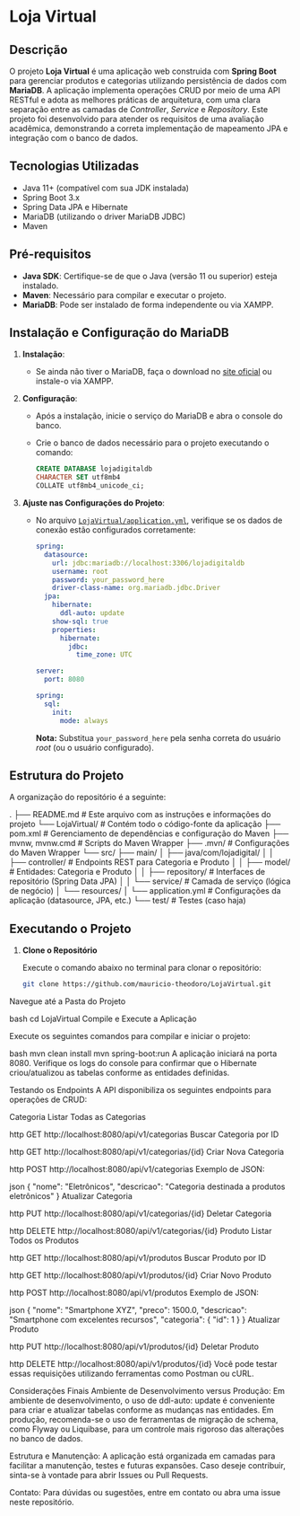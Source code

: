 # Loja Virtual

## Descrição

O projeto **Loja Virtual** é uma aplicação web construida com **Spring Boot** para gerenciar produtos e categorias utilizando persistência de dados com **MariaDB**. A aplicação implementa operações CRUD por meio de uma API RESTful e adota as melhores práticas de arquitetura, com uma clara separação entre as camadas de _Controller_, _Service_ e _Repository_. Este projeto foi desenvolvido para atender os requisitos de uma avaliação acadêmica, demonstrando a correta implementação de mapeamento JPA e integração com o banco de dados.

## Tecnologias Utilizadas

- Java 11+ (compatível com sua JDK instalada)
- Spring Boot 3.x
- Spring Data JPA e Hibernate
- MariaDB (utilizando o driver MariaDB JDBC)
- Maven

## Pré-requisitos

- **Java SDK**: Certifique-se de que o Java (versão 11 ou superior) esteja instalado.
- **Maven**: Necessário para compilar e executar o projeto.
- **MariaDB**: Pode ser instalado de forma independente ou via XAMPP.

## Instalação e Configuração do MariaDB

1. **Instalação**:
   - Se ainda não tiver o MariaDB, faça o download no [site oficial](https://mariadb.org/download/) ou instale-o via XAMPP.

2. **Configuração**:
   - Após a instalação, inicie o serviço do MariaDB e abra o console do banco.
   - Crie o banco de dados necessário para o projeto executando o comando:

     ```sql
     CREATE DATABASE lojadigitaldb
     CHARACTER SET utf8mb4
     COLLATE utf8mb4_unicode_ci;
     ```

3. **Ajuste nas Configurações do Projeto**:
   - No arquivo [`LojaVirtual/application.yml`](LojaVirtual/application.yml), verifique se os dados de conexão estão configurados corretamente:

     ```yaml
     spring:
       datasource:
         url: jdbc:mariadb://localhost:3306/lojadigitaldb
         username: root
         password: your_password_here
         driver-class-name: org.mariadb.jdbc.Driver
       jpa:
         hibernate:
           ddl-auto: update
         show-sql: true
         properties:
           hibernate:
             jdbc:
               time_zone: UTC

     server:
       port: 8080
     
     spring:
       sql:
         init:
           mode: always
     ```

     **Nota:** Substitua `your_password_here` pela senha correta do usuário _root_ (ou o usuário configurado).

## Estrutura do Projeto

A organização do repositório é a seguinte:

. ├── README.md # Este arquivo com as instruções e informações do projeto └── LojaVirtual/ # Contém todo o código-fonte da aplicação ├── pom.xml # Gerenciamento de dependências e configuração do Maven ├── mvnw, mvnw.cmd # Scripts do Maven Wrapper ├── .mvn/ # Configurações do Maven Wrapper └── src/ ├── main/ │ ├── java/com/lojadigital/ │ │ ├── controller/ # Endpoints REST para Categoria e Produto │ │ ├── model/ # Entidades: Categoria e Produto │ │ ├── repository/ # Interfaces de repositório (Spring Data JPA) │ │ └── service/ # Camada de serviço (lógica de negócio) │ └── resources/ │ └── application.yml # Configurações da aplicação (datasource, JPA, etc.) └── test/ # Testes (caso haja)


## Executando o Projeto

1. **Clone o Repositório**
   
   Execute o comando abaixo no terminal para clonar o repositório:

   ```bash
   git clone https://github.com/mauricio-theodoro/LojaVirtual.git
Navegue até a Pasta do Projeto

bash
cd LojaVirtual
Compile e Execute a Aplicação

Execute os seguintes comandos para compilar e iniciar o projeto:

bash
mvn clean install
mvn spring-boot:run
A aplicação iniciará na porta 8080. Verifique os logs do console para confirmar que o Hibernate criou/atualizou as tabelas conforme as entidades definidas.

Testando os Endpoints
A API disponibiliza os seguintes endpoints para operações de CRUD:

Categoria
Listar Todas as Categorias

http
GET http://localhost:8080/api/v1/categorias
Buscar Categoria por ID

http
GET http://localhost:8080/api/v1/categorias/{id}
Criar Nova Categoria

http
POST http://localhost:8080/api/v1/categorias
Exemplo de JSON:

json
{
    "nome": "Eletrônicos",
    "descricao": "Categoria destinada a produtos eletrônicos"
}
Atualizar Categoria

http
PUT http://localhost:8080/api/v1/categorias/{id}
Deletar Categoria

http
DELETE http://localhost:8080/api/v1/categorias/{id}
Produto
Listar Todos os Produtos

http
GET http://localhost:8080/api/v1/produtos
Buscar Produto por ID

http
GET http://localhost:8080/api/v1/produtos/{id}
Criar Novo Produto

http
POST http://localhost:8080/api/v1/produtos
Exemplo de JSON:

json
{
    "nome": "Smartphone XYZ",
    "preco": 1500.0,
    "descricao": "Smartphone com excelentes recursos",
    "categoria": { "id": 1 }
}
Atualizar Produto

http
PUT http://localhost:8080/api/v1/produtos/{id}
Deletar Produto

http
DELETE http://localhost:8080/api/v1/produtos/{id}
Você pode testar essas requisições utilizando ferramentas como Postman ou cURL.

Considerações Finais
Ambiente de Desenvolvimento versus Produção: Em ambiente de desenvolvimento, o uso de ddl-auto: update é conveniente para criar e atualizar tabelas conforme as mudanças nas entidades. Em produção, recomenda-se o uso de ferramentas de migração de schema, como Flyway ou Liquibase, para um controle mais rigoroso das alterações no banco de dados.

Estrutura e Manutenção: A aplicação está organizada em camadas para facilitar a manutenção, testes e futuras expansões. Caso deseje contribuir, sinta-se à vontade para abrir Issues ou Pull Requests.

Contato: Para dúvidas ou sugestões, entre em contato ou abra uma issue neste repositório.
